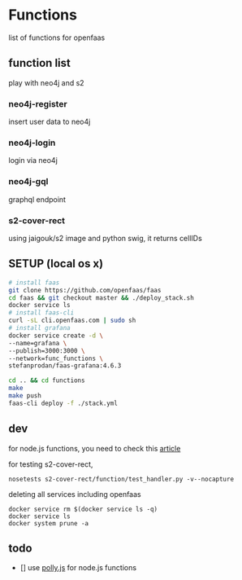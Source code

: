# Functions

list of functions for openfaas

## function list

play with neo4j and s2

### neo4j-register

insert user data to neo4j

### neo4j-login

login via neo4j

### neo4j-gql

graphql endpoint

### s2-cover-rect

using jaigouk/s2 image and python swig, it returns cellIDs

## SETUP (local os x)

```sh
# install faas
git clone https://github.com/openfaas/faas
cd faas && git checkout master && ./deploy_stack.sh
docker service ls
# install faas-cli
curl -sL cli.openfaas.com | sudo sh
# install grafana
docker service create -d \
--name=grafana \
--publish=3000:3000 \
--network=func_functions \
stefanprodan/faas-grafana:4.6.3

cd .. && cd functions
make
make push
faas-cli deploy -f ./stack.yml
```

## dev

for node.js functions, you need to check this [article](https://www.smashingmagazine.com/2018/06/nodejs-tools-techniques-performance-servers/?utm_source=DailyDrip+Homepage+Newsletter&utm_campaign=7c83611c11-EMAIL_CAMPAIGN_2018_03_22_COPY_02&utm_medium=email&utm_term=0_1e4a41c1c6-7c83611c11-161638545)


for testing s2-cover-rect,

```console
nosetests s2-cover-rect/function/test_handler.py -v--nocapture
```

deleting all services including openfaas

```console
docker service rm $(docker service ls -q)
docker service ls
docker system prune -a
```

## todo
- [] use [polly.js](https://netflix.github.io/pollyjs/#/) for node.js functions